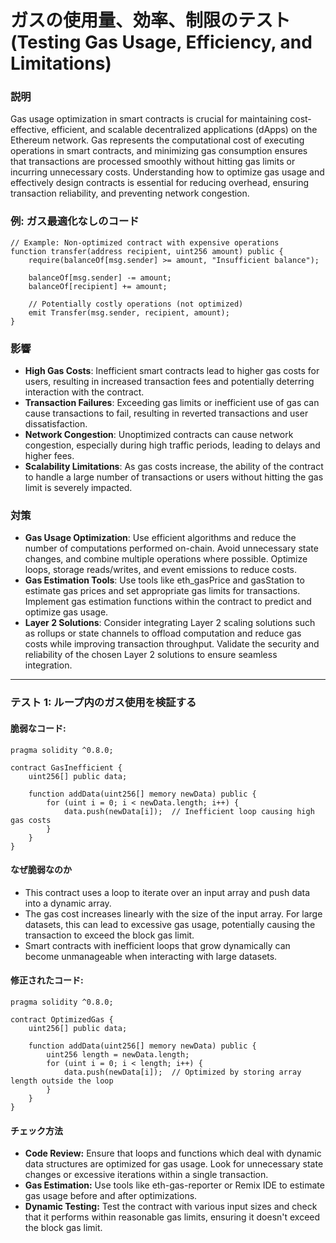 # ガスの使用量、効率、制限のテスト (Testing Gas Usage, Efficiency, and Limitations)

### **説明**
Gas usage optimization in smart contracts is crucial for maintaining cost-effective, efficient, and scalable decentralized applications (dApps) on the Ethereum network. Gas represents the computational cost of executing operations in smart contracts, and minimizing gas consumption ensures that transactions are processed smoothly without hitting gas limits or incurring unnecessary costs. Understanding how to optimize gas usage and effectively design contracts is essential for reducing overhead, ensuring transaction reliability, and preventing network congestion.

### **例: ガス最適化なしのコード**
```solidity
// Example: Non-optimized contract with expensive operations
function transfer(address recipient, uint256 amount) public {
    require(balanceOf[msg.sender] >= amount, "Insufficient balance");

    balanceOf[msg.sender] -= amount;
    balanceOf[recipient] += amount;

    // Potentially costly operations (not optimized)
    emit Transfer(msg.sender, recipient, amount);
}
```

### **影響**
- **High Gas Costs**: Inefficient smart contracts lead to higher gas costs for users, resulting in increased transaction fees and potentially deterring interaction with the contract.
- **Transaction Failures**: Exceeding gas limits or inefficient use of gas can cause transactions to fail, resulting in reverted transactions and user dissatisfaction.
- **Network Congestion**: Unoptimized contracts can cause network congestion, especially during high traffic periods, leading to delays and higher fees.
- **Scalability Limitations**: As gas costs increase, the ability of the contract to handle a large number of transactions or users without hitting the gas limit is severely impacted.

### **対策**
- **Gas Usage Optimization**: Use efficient algorithms and reduce the number of computations performed on-chain. Avoid unnecessary state changes, and combine multiple operations where possible. Optimize loops, storage reads/writes, and event emissions to reduce costs.
- **Gas Estimation Tools**: Use tools like eth_gasPrice and gasStation to estimate gas prices and set appropriate gas limits for transactions. Implement gas estimation functions within the contract to predict and optimize gas usage.
- **Layer 2 Solutions**: Consider integrating Layer 2 scaling solutions such as rollups or state channels to offload computation and reduce gas costs while improving transaction throughput. Validate the security and reliability of the chosen Layer 2 solutions to ensure seamless integration.

---


### **テスト 1: ループ内のガス使用を検証する**

#### 脆弱なコード:

```solidity
pragma solidity ^0.8.0;

contract GasInefficient {
    uint256[] public data;

    function addData(uint256[] memory newData) public {
        for (uint i = 0; i < newData.length; i++) {
            data.push(newData[i]);  // Inefficient loop causing high gas costs
        }
    }
}
```

#### **なぜ脆弱なのか**
- This contract uses a loop to iterate over an input array and push data into a dynamic array.  
- The gas cost increases linearly with the size of the input array. For large datasets, this can lead to excessive gas usage, potentially causing the transaction to exceed the block gas limit.  
- Smart contracts with inefficient loops that grow dynamically can become unmanageable when interacting with large datasets.


#### 修正されたコード:

```solidity
pragma solidity ^0.8.0;

contract OptimizedGas {
    uint256[] public data;

    function addData(uint256[] memory newData) public {
        uint256 length = newData.length;
        for (uint i = 0; i < length; i++) {
            data.push(newData[i]);  // Optimized by storing array length outside the loop
        }
    }
}
```

#### **チェック方法**
- **Code Review:** Ensure that loops and functions which deal with dynamic data structures are optimized for gas usage. Look for unnecessary state changes or excessive iterations within a single transaction.  
- **Gas Estimation:** Use tools like eth-gas-reporter or Remix IDE to estimate gas usage before and after optimizations.  
- **Dynamic Testing:** Test the contract with various input sizes and check that it performs within reasonable gas limits, ensuring it doesn't exceed the block gas limit.
